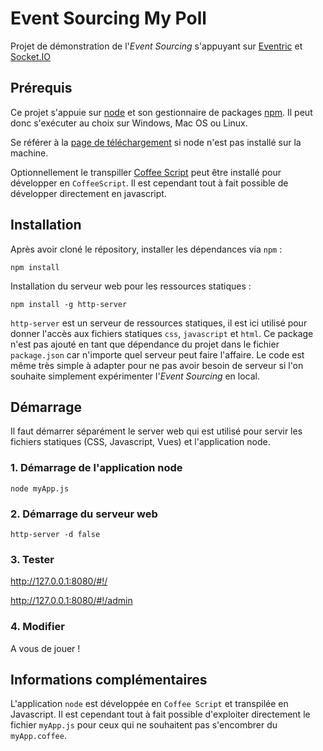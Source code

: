 # Event Sourcing My Poll

Projet de démonstration de l'*Event Sourcing* s'appuyant sur [Eventric](https://github.com/efacilitation/eventric) et [Socket.IO](https://socket.io)

## Prérequis

Ce projet s'appuie sur [node](https://nodejs.org/en/) et son gestionnaire de packages [npm](https://www.npmjs.com). Il peut donc s'exécuter au choix sur Windows, Mac OS ou Linux.

Se référer à la [page de téléchargement](https://nodejs.org/en/download/) si node n'est pas installé sur la machine.

Optionnellement le transpiller [Coffee Script](http://coffeescript.org) peut être installé pour développer en `CoffeeScript`. Il est cependant tout à fait possible de développer directement en javascript.

## Installation

Après avoir cloné le répository, installer les dépendances via `npm` : 
```
npm install
```

Installation du serveur web pour les ressources statiques :
```
npm install -g http-server
```

`http-server` est un serveur de ressources statiques, il est ici utilisé pour donner l'accès aux fichiers statiques `css`, `javascript` et `html`. Ce package n'est pas ajouté en tant que dépendance du projet dans le fichier `package.json` car n'importe quel serveur peut faire l'affaire. Le code est même très simple à adapter pour ne pas avoir besoin de serveur si l'on souhaite simplement expérimenter l'*Event Sourcing* en local.

## Démarrage

Il faut démarrer séparément le server web qui est utilisé pour servir les fichiers statiques (CSS, Javascript, Vues) et l'application node.

### 1. Démarrage de l'application node

```node myApp.js```

### 2. Démarrage du serveur web

```http-server -d false```

### 3. Tester

http://127.0.0.1:8080/#!/

http://127.0.0.1:8080/#!/admin

### 4. Modifier

A vous de jouer !

## Informations complémentaires

L'application `node` est développée en `Coffee Script` et transpilée en Javascript. Il est cependant tout à fait possible d'exploiter directement le fichier `myApp.js` pour ceux qui ne souhaitent pas s'encombrer du `myApp.coffee`.